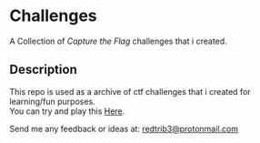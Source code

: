 # Challenges

A Collection of <i> Capture the Flag </i> challenges that i created.


## Description

This repo is used as a archive of ctf challenges that i created for learning/fun purposes. \
You can try and play this [Here](https://redtrib3.github.io/challenges).


 Send me any feedback or ideas at: <a href="mailto:redtrib3@protonmail.com">redtrib3@protonmail.com</a> 
 
